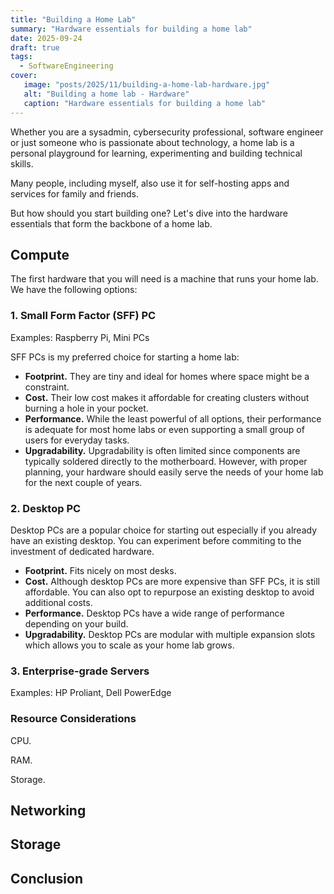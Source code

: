 ```yaml
---
title: "Building a Home Lab"
summary: "Hardware essentials for building a home lab"
date: 2025-09-24
draft: true
tags:
  - SoftwareEngineering
cover:
   image: "posts/2025/11/building-a-home-lab-hardware.jpg"
   alt: "Building a home lab - Hardware"
   caption: "Hardware essentials for building a home lab"
---
```

Whether you are a sysadmin, cybersecurity professional, software engineer or just someone who is passionate about technology, a home lab is a personal playground for learning, experimenting and building technical skills.

Many people, including myself, also use it for self-hosting apps and services for family and friends.

But how should you start building one?
Let's dive into the hardware essentials that form the backbone of a home lab.

## Compute

The first hardware that you will need is a machine that runs your home lab.
We have the following options:

### 1. Small Form Factor (SFF) PC

Examples: Raspberry Pi, Mini PCs

SFF PCs is my preferred choice for starting a home lab:
- **Footprint.** They are tiny and ideal for homes where space might be a constraint.
- **Cost.** Their low cost makes it affordable for creating clusters without burning a hole in your pocket.
- **Performance.** While the least powerful of all options, their performance is adequate for most home labs or even supporting a small group of users for everyday tasks.
- **Upgradability.** Upgradability is often limited since components are typically soldered directly to the motherboard. However, with proper planning, your hardware should easily serve the needs of your home lab for the next couple of years.

### 2. Desktop PC

Desktop PCs are a popular choice for starting out especially if you already have an existing desktop.
You can experiment before commiting to the investment of dedicated hardware.

- **Footprint.** Fits nicely on most desks.
- **Cost.** Although desktop PCs are more expensive than SFF PCs, it is still affordable. You can also opt to repurpose an existing desktop to avoid additional costs.
- **Performance.** Desktop PCs have a wide range of performance depending on your build.
- **Upgradability.** Desktop PCs are modular with multiple expansion slots which allows you to scale as your home lab grows.

### 3. Enterprise-grade Servers

Examples: HP Proliant, Dell PowerEdge

### Resource Considerations

CPU.

RAM.

Storage.

## Networking

## Storage

## Conclusion

